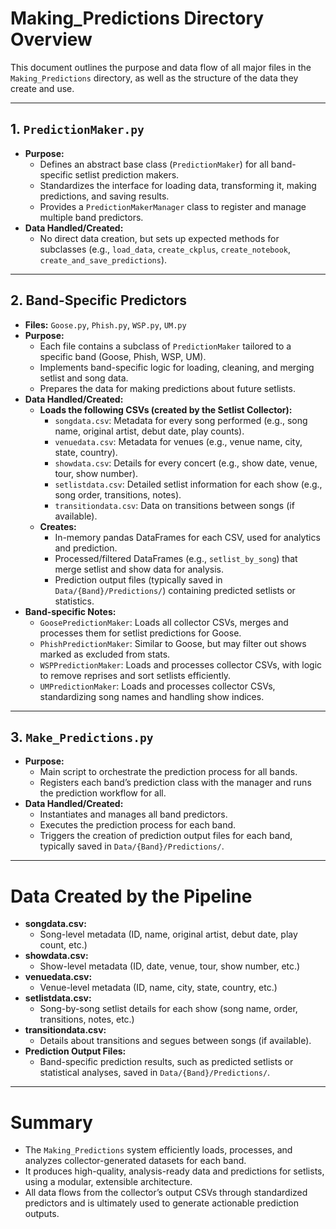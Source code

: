 # Making_Predictions Directory Overview

This document outlines the purpose and data flow of all major files in the `Making_Predictions` directory, as well as the structure of the data they create and use.

---

## 1. `PredictionMaker.py`
- **Purpose:**
  - Defines an abstract base class (`PredictionMaker`) for all band-specific setlist prediction makers.
  - Standardizes the interface for loading data, transforming it, making predictions, and saving results.
  - Provides a `PredictionMakerManager` class to register and manage multiple band predictors.
- **Data Handled/Created:**
  - No direct data creation, but sets up expected methods for subclasses (e.g., `load_data`, `create_ckplus`, `create_notebook`, `create_and_save_predictions`).

---

## 2. Band-Specific Predictors
- **Files:** `Goose.py`, `Phish.py`, `WSP.py`, `UM.py`
- **Purpose:**
  - Each file contains a subclass of `PredictionMaker` tailored to a specific band (Goose, Phish, WSP, UM).
  - Implements band-specific logic for loading, cleaning, and merging setlist and song data.
  - Prepares the data for making predictions about future setlists.
- **Data Handled/Created:**
  - **Loads the following CSVs (created by the Setlist Collector):**
    - `songdata.csv`: Metadata for every song performed (e.g., song name, original artist, debut date, play counts).
    - `venuedata.csv`: Metadata for venues (e.g., venue name, city, state, country).
    - `showdata.csv`: Details for every concert (e.g., show date, venue, tour, show number).
    - `setlistdata.csv`: Detailed setlist information for each show (e.g., song order, transitions, notes).
    - `transitiondata.csv`: Data on transitions between songs (if available).
  - **Creates:**
    - In-memory pandas DataFrames for each CSV, used for analytics and prediction.
    - Processed/filtered DataFrames (e.g., `setlist_by_song`) that merge setlist and show data for analysis.
    - Prediction output files (typically saved in `Data/{Band}/Predictions/`) containing predicted setlists or statistics.
- **Band-specific Notes:**
  - `GoosePredictionMaker`: Loads all collector CSVs, merges and processes them for setlist predictions for Goose.
  - `PhishPredictionMaker`: Similar to Goose, but may filter out shows marked as excluded from stats.
  - `WSPPredictionMaker`: Loads and processes collector CSVs, with logic to remove reprises and sort setlists efficiently.
  - `UMPredictionMaker`: Loads and processes collector CSVs, standardizing song names and handling show indices.

---

## 3. `Make_Predictions.py`
- **Purpose:**
  - Main script to orchestrate the prediction process for all bands.
  - Registers each band’s prediction class with the manager and runs the prediction workflow for all.
- **Data Handled/Created:**
  - Instantiates and manages all band predictors.
  - Executes the prediction process for each band.
  - Triggers the creation of prediction output files for each band, typically saved in `Data/{Band}/Predictions/`.

---

# Data Created by the Pipeline

- **songdata.csv:**
  - Song-level metadata (ID, name, original artist, debut date, play count, etc.)
- **showdata.csv:**
  - Show-level metadata (ID, date, venue, tour, show number, etc.)
- **venuedata.csv:**
  - Venue-level metadata (ID, name, city, state, country, etc.)
- **setlistdata.csv:**
  - Song-by-song setlist details for each show (song name, order, transitions, notes, etc.)
- **transitiondata.csv:**
  - Details about transitions and segues between songs (if available).
- **Prediction Output Files:**
  - Band-specific prediction results, such as predicted setlists or statistical analyses, saved in `Data/{Band}/Predictions/`.

---

# Summary

- The `Making_Predictions` system efficiently loads, processes, and analyzes collector-generated datasets for each band.
- It produces high-quality, analysis-ready data and predictions for setlists, using a modular, extensible architecture.
- All data flows from the collector’s output CSVs through standardized predictors and is ultimately used to generate actionable prediction outputs.
